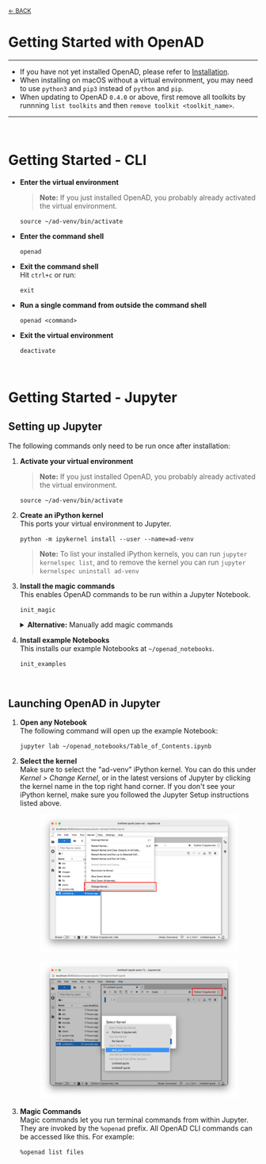 <sub>[&larr; BACK](./README.md#openad)</sub>

# Getting Started with OpenAD

---

- If you have not yet installed OpenAD, please refer to [Installation](README_installation.md).
- When installing on macOS without a virtual environment, you may need to use `python3` and `pip3` instead of `python` and `pip`.
- When updating to OpenAD `0.4.0` or above, first remove all toolkits by runnning `list toolkits` and then `remove toolkit <toolkit_name>`.

---

<br>

# Getting Started - CLI

-   **Enter the virtual environment**

    > **Note:** If you just installed OpenAD, you probably already activated the virtual environment.

        source ~/ad-venv/bin/activate

-   **Enter the command shell**

        openad

-   **Exit the command shell**<br>
    Hit `ctrl+c` or run:

        exit

-   **Run a single command from outside the command shell**

        openad <command>

-   **Exit the virtual environment**<br>

        deactivate

<br>

# Getting Started - Jupyter

## Setting up Jupyter

The following commands only need to be run once after installation:

1.  **Activate your virtual environment**

    > **Note:** If you just installed OpenAD, you probably already activated the virtual environment.

        source ~/ad-venv/bin/activate

1.  **Create an iPython kernel**<br>
    This ports your virtual environment to Jupyter.

        python -m ipykernel install --user --name=ad-venv

    > **Note:** To list your installed iPython kernels, you can run `jupyter kernelspec list`, and to remove the kernel you can run `jupyter kernelspec uninstall ad-venv`

1.  **Install the magic commands**<br>
    This enables OpenAD commands to be run within a Jupyter Notebook.

        init_magic

    <details>
    <summary><b>Alternative:</b> Manually add magic commands</summary>
    <div markdown="block">

    If you don't want to activate magic commands in all Notebooks, you can instead activate them for individual Notebooks.

    -   Run `init_examples`
    -   Copy the file `~/openad_notebooks/openad.ipynb` to the same directory as the Notebook you wish to activate.
    -   In your Notebook, run this inside a code cell: `!run openad.ipynb`

    </div>
    </details>

1.  **Install example Notebooks**<br>
    This installs our example Notebooks at `~/openad_notebooks`.

        init_examples

<br>

## Launching OpenAD in Jupyter

1.  **Open any Notebook**<br>
    The following command will open up the example Notebook:

        jupyter lab ~/openad_notebooks/Table_of_Contents.ipynb

1.  **Select the kernel**<br>
    Make sure to select the "ad-venv" iPython kernel. You can do this under _Kernel > Change Kernel_, or in the latest versions of Jupyter by clicking the kernel name in the top right hand corner. If you don't see your iPython kernel, make sure you followed the Jupyter Setup instructions listed above.

    <figure>
        <a href="https://raw.githubusercontent.com/acceleratedscience/open-ad-toolkit/main/assets/jupyter-notebook-kernel.png" target="_blank"><img src="https://raw.githubusercontent.com/acceleratedscience/open-ad-toolkit/main/assets/jupyter-notebook-kernel.png"></a>
    </figure>
    <figure>
        <a href="https://raw.githubusercontent.com/acceleratedscience/open-ad-toolkit/main/assets/jupyter-lab-kernel.png" target="_blank"><img src="https://raw.githubusercontent.com/acceleratedscience/open-ad-toolkit/main/assets/jupyter-lab-kernel.png"></a>
    </figure>

1.  **Magic Commands**<br>
    Magic commands let you run terminal commands from within Jupyter. They are invoked by the `%openad` prefix. All OpenAD CLI commands can be accessed like this. For example:<br>

        %openad list files